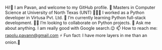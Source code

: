 Hi!👋 I am Pavan, and welcome to my GitHub profile.
📖 Masters in Computer Science at University of North Texas (UNT)
🧑🏻‍💻 I worked as a Python developer in Virtusa Pvt. Ltd.
🌱 I’m currently learning Python full-stack development.
🙏🏻 I’m looking to collaborate on Python projects.
💬 Ask me about anything. I am really good with Google search.😉
📫 How to reach me: rapolu.pavann@gmail.com
⚡ Fun fact: I have more layers in me than an onion.🧅
<!---
PavanR28/PavanR28 is a ✨ special ✨ repository because its `README.md` (this file) appears on your GitHub profile.
You can click the Preview link to take a look at your changes.
--->

